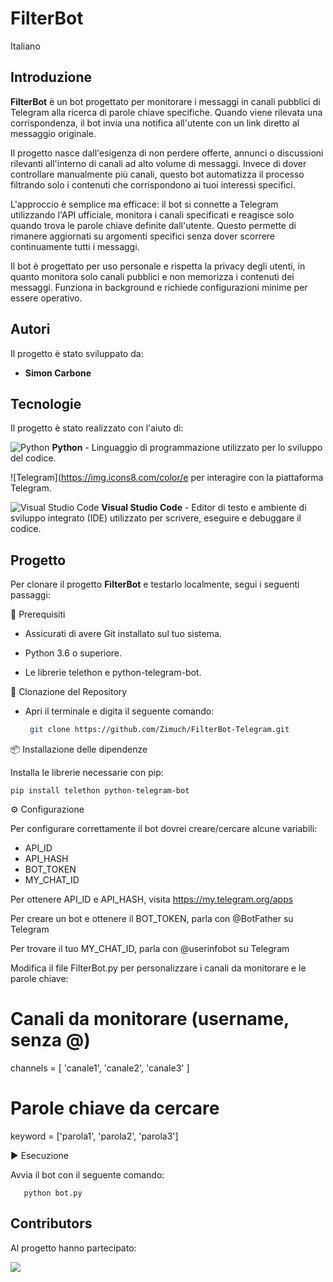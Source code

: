 # FilterBot
Italiano

## Introduzione
**FilterBot** è un bot progettato per monitorare i messaggi in canali pubblici di Telegram alla ricerca di parole chiave specifiche. Quando viene rilevata una corrispondenza, il bot invia una notifica all'utente con un link diretto al messaggio originale.

Il progetto nasce dall'esigenza di non perdere offerte, annunci o discussioni rilevanti all'interno di canali ad alto volume di messaggi. Invece di dover controllare manualmente più canali, questo bot automatizza il processo filtrando solo i contenuti che corrispondono ai tuoi interessi specifici.

L'approccio è semplice ma efficace: il bot si connette a Telegram utilizzando l'API ufficiale, monitora i canali specificati e reagisce solo quando trova le parole chiave definite dall'utente. Questo permette di rimanere aggiornati su argomenti specifici senza dover scorrere continuamente tutti i messaggi.

Il bot è progettato per uso personale e rispetta la privacy degli utenti, in quanto monitora solo canali pubblici e non memorizza i contenuti dei messaggi. Funziona in background e richiede configurazioni minime per essere operativo.

## Autori
Il progetto è stato sviluppato da:

- **Simon Carbone**

## Tecnologie
Il progetto è stato realizzato con l'aiuto di:

![Python](https://img.icons8.com/color/48/000000/python.png) **Python** - Linguaggio di programmazione utilizzato per lo sviluppo del codice.

![Telegram](https://img.icons8.com/color/e per interagire con la piattaforma Telegram.

![Visual Studio Code](https://img.icons8.com/?size=48&id=9OGIyU8hrxW5&format=png&color=000000) **Visual Studio Code** - Editor di testo e ambiente di sviluppo integrato (IDE) utilizzato per scrivere, eseguire e debuggare il codice.

## Progetto

Per clonare il progetto **FilterBot** e testarlo localmente, segui i seguenti passaggi:

📌 Prerequisiti

- Assicurati di avere Git installato sul tuo sistema.

- Python 3.6 o superiore.

- Le librerie telethon e python-telegram-bot.

🔹 Clonazione del Repository

- Apri il terminale e digita il seguente comando:

  ```bash
   git clone https://github.com/Zimuch/FilterBot-Telegram.git

📦 Installazione delle dipendenze

Installa le librerie necessarie con pip:

    pip install telethon python-telegram-bot

⚙️ Configurazione

Per configurare correttamente il bot dovrei creare/cercare alcune variabili:

- API_ID
- API_HASH
- BOT_TOKEN
- MY_CHAT_ID

Per ottenere API_ID e API_HASH, visita https://my.telegram.org/apps

Per creare un bot e ottenere il BOT_TOKEN, parla con @BotFather su Telegram

Per trovare il tuo MY_CHAT_ID, parla con @userinfobot su Telegram

Modifica il file FilterBot.py per personalizzare i canali da monitorare e le parole chiave:


# Canali da monitorare (username, senza @)
channels = [
    'canale1', 'canale2', 'canale3'
]

# Parole chiave da cercare
keyword = ['parola1', 'parola2', 'parola3']

▶️ Esecuzione

Avvia il bot con il seguente comando:

       python bot.py
       
## Contributors
Al progetto hanno partecipato:

<a href="https://github.com/Zimuch/FilterBot-Telegram/graphs/contributors">
<img src="https://contrib.rocks/image?repo=Zimuch/FilterBot-Telegram" />

</a>
